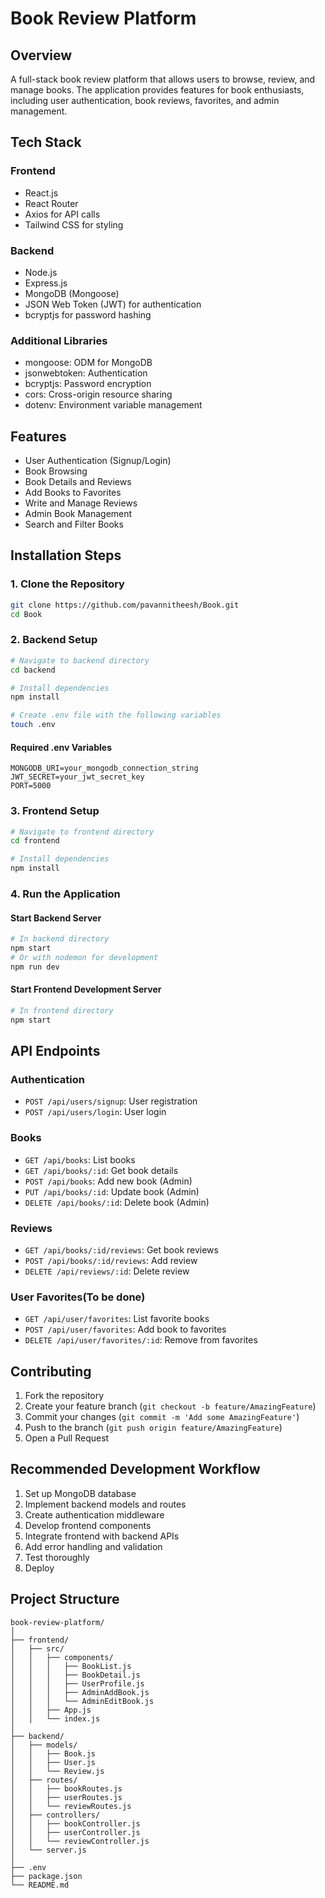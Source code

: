 # Book Review Platform

## Overview
A full-stack book review platform that allows users to browse, review, and manage books. The application provides features for book enthusiasts, including user authentication, book reviews, favorites, and admin management.

## Tech Stack
### Frontend
- React.js
- React Router
- Axios for API calls
- Tailwind CSS for styling

### Backend
- Node.js
- Express.js
- MongoDB (Mongoose)
- JSON Web Token (JWT) for authentication
- bcryptjs for password hashing

### Additional Libraries
- mongoose: ODM for MongoDB
- jsonwebtoken: Authentication
- bcryptjs: Password encryption
- cors: Cross-origin resource sharing
- dotenv: Environment variable management

## Features
- User Authentication (Signup/Login)
- Book Browsing
- Book Details and Reviews
- Add Books to Favorites
- Write and Manage Reviews
- Admin Book Management
- Search and Filter Books



## Installation Steps

### 1. Clone the Repository
```bash
git clone https://github.com/pavannitheesh/Book.git
cd Book
```

### 2. Backend Setup
```bash
# Navigate to backend directory
cd backend

# Install dependencies
npm install

# Create .env file with the following variables
touch .env
```

#### Required .env Variables
```
MONGODB_URI=your_mongodb_connection_string
JWT_SECRET=your_jwt_secret_key
PORT=5000
```

### 3. Frontend Setup
```bash
# Navigate to frontend directory
cd frontend

# Install dependencies
npm install
```

### 4. Run the Application

#### Start Backend Server
```bash
# In backend directory
npm start
# Or with nodemon for development
npm run dev
```

#### Start Frontend Development Server
```bash
# In frontend directory
npm start
```

## API Endpoints

### Authentication
- `POST /api/users/signup`: User registration
- `POST /api/users/login`: User login

### Books
- `GET /api/books`: List books
- `GET /api/books/:id`: Get book details
- `POST /api/books`: Add new book (Admin)
- `PUT /api/books/:id`: Update book (Admin)
- `DELETE /api/books/:id`: Delete book (Admin)

### Reviews
- `GET /api/books/:id/reviews`: Get book reviews
- `POST /api/books/:id/reviews`: Add review
- `DELETE /api/reviews/:id`: Delete review

### User Favorites(To be done)
- `GET /api/user/favorites`: List favorite books
- `POST /api/user/favorites`: Add book to favorites
- `DELETE /api/user/favorites/:id`: Remove from favorites


## Contributing
1. Fork the repository
2. Create your feature branch (`git checkout -b feature/AmazingFeature`)
3. Commit your changes (`git commit -m 'Add some AmazingFeature'`)
4. Push to the branch (`git push origin feature/AmazingFeature`)
5. Open a Pull Request


## Recommended Development Workflow
1. Set up MongoDB database
2. Implement backend models and routes
3. Create authentication middleware
4. Develop frontend components
5. Integrate frontend with backend APIs
6. Add error handling and validation
7. Test thoroughly
8. Deploy

## Project Structure
```
book-review-platform/
│
├── frontend/
│   ├── src/
│   │   ├── components/
│   │   │   ├── BookList.js
│   │   │   ├── BookDetail.js
│   │   │   ├── UserProfile.js
│   │   │   ├── AdminAddBook.js
│   │   │   └── AdminEditBook.js
│   │   ├── App.js
│   │   └── index.js
│
├── backend/
│   ├── models/
│   │   ├── Book.js
│   │   ├── User.js
│   │   └── Review.js
│   ├── routes/
│   │   ├── bookRoutes.js
│   │   ├── userRoutes.js
│   │   └── reviewRoutes.js
│   ├── controllers/
│   │   ├── bookController.js
│   │   ├── userController.js
│   │   └── reviewController.js
│   └── server.js
│
├── .env
├── package.json
└── README.md
```
